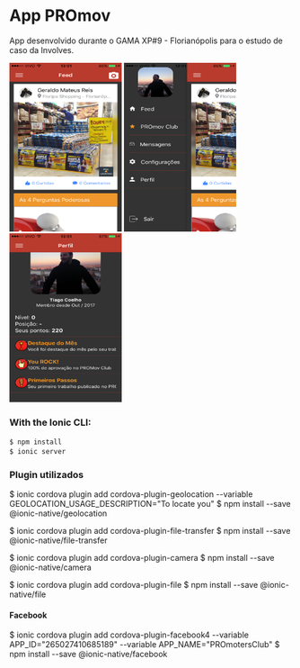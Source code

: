# App PROmov
App desenvolvido durante o GAMA XP#9 - Florianópolis para o estudo de caso da Involves.

<img src="imgGit/IMG_8146.PNG" width="200" height="300">      <img src="imgGit/IMG_8147.PNG" width="200" height="300">      <img src="imgGit/IMG_8148.PNG" width="200" height="300">

### With the Ionic CLI:
```bash
$ npm install
$ ionic server
```

### Plugin utilizados
$ ionic cordova plugin add cordova-plugin-geolocation --variable GEOLOCATION_USAGE_DESCRIPTION="To locate you"
$ npm install --save @ionic-native/geolocation

$ ionic cordova plugin add cordova-plugin-file-transfer
$ npm install --save @ionic-native/file-transfer

$ ionic cordova plugin add cordova-plugin-camera
$ npm install --save @ionic-native/camera

$ ionic cordova plugin add cordova-plugin-file
$ npm install --save @ionic-native/file

#### Facebook

$ ionic cordova plugin add cordova-plugin-facebook4 --variable APP_ID="265027410685189" --variable APP_NAME="PROmotersClub"
$ npm install --save @ionic-native/facebook
